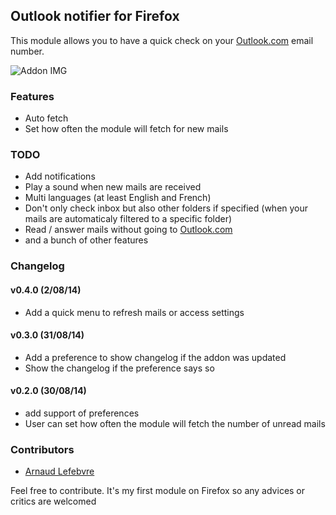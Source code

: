 ## Outlook notifier for Firefox

This module allows you to have a quick check on your [Outlook.com](https://outlook.com) email number.

![Addon IMG](https://addons.cdn.mozilla.net/user-media/previews/full/140/140338.png)

### Features

+ Auto fetch
+ Set how often the module will fetch for new mails

### TODO

+ Add notifications
+ Play a sound when new mails are received
+ Multi languages (at least English and French)
+ Don't only check inbox but also other folders if specified (when your mails are automaticaly filtered to a specific folder)
+ Read / answer mails without going to [Outlook.com](https://outlook.com)
+ and a bunch of other features

### Changelog

#### v0.4.0 (2/08/14)

+ Add a quick menu to refresh mails or access settings

#### v0.3.0 (31/08/14)

+ Add a preference to show changelog if the addon was updated
+ Show the changelog if the preference says so

#### v0.2.0 (30/08/14)

+ add support of preferences
+ User can set how often the module will fetch the number of unread mails

### Contributors

+ [Arnaud Lefebvre](https://github.com/LefebvreArnaud)

Feel free to contribute. It's my first module on Firefox so any advices or critics are welcomed

